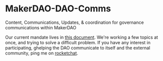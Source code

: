 # MakerDAO-DAO-Comms
Content, Communications, Updates, &amp; coordination for governance communications within MakerDAO

Our current mandate lives in [this document](https://docs.google.com/document/d/17NuTL_B4GmwrOvurg9an4_vWbBuHeJCzfcN_XX1tFfU/edit?usp=sharing). We're working a few topics at once, and trying to solve a difficult problem. If you have any interest in participating, ghelping the DAO communicate to itself and the external community, ping me on [rocketchat](https://chat.makerdao.com/channel/community-development).

